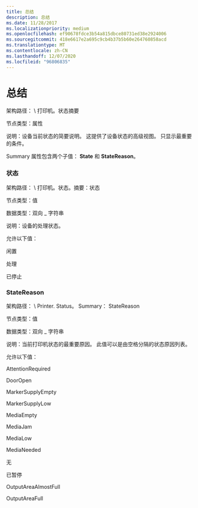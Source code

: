 ```yaml
---
title: 总结
description: 总结
ms.date: 11/28/2017
ms.localizationpriority: medium
ms.openlocfilehash: ef90678fdce3b54a815dbce80731ed38e2924006
ms.sourcegitcommit: 418e6617e2a695c9cb4b37b5b60e264760858acd
ms.translationtype: MT
ms.contentlocale: zh-CN
ms.lasthandoff: 12/07/2020
ms.locfileid: "96806835"
---
```

# <a name="summary"></a>总结


架构路径： \\ 打印机。状态摘要

节点类型：属性

说明：设备当前状态的简要说明。 这提供了设备状态的高级视图。 只显示最重要的条件。

Summary 属性包含两个子值： **State** 和 **StateReason**。

### <a name="span-idstatespanspan-idstatespanstate"></a><span id="state"></span><span id="STATE"></span>状态

架构路径： \\ 打印机。状态。摘要：状态

节点类型：值

数据类型：双向 \_ 字符串

说明：设备的处理状态。

允许以下值：

闲置

处理

已停止

### <a name="span-idstatereasonspanspan-idstatereasonspanstatereason"></a><span id="statereason"></span><span id="STATEREASON"></span>StateReason

架构路径： \\ Printer. Status。 Summary： StateReason

节点类型：值

数据类型：双向 \_ 字符串

说明：当前打印机状态的最重要原因。 此值可以是由空格分隔的状态原因列表。

允许以下值：

AttentionRequired

DoorOpen

MarkerSupplyEmpty

MarkerSupplyLow

MediaEmpty

MediaJam

MediaLow

MediaNeeded

无

已暂停

OutputAreaAlmostFull

OutputAreaFull

 

 





